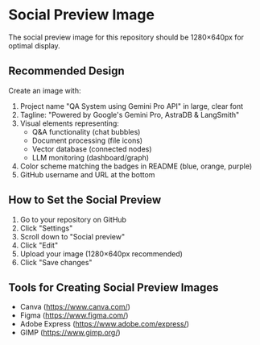 # Social Preview Image

The social preview image for this repository should be 1280×640px for optimal display.

## Recommended Design

Create an image with:

1. Project name "QA System using Gemini Pro API" in large, clear font
2. Tagline: "Powered by Google's Gemini Pro, AstraDB & LangSmith"
3. Visual elements representing:
   - Q&A functionality (chat bubbles)
   - Document processing (file icons)
   - Vector database (connected nodes)
   - LLM monitoring (dashboard/graph)
4. Color scheme matching the badges in README (blue, orange, purple)
5. GitHub username and URL at the bottom

## How to Set the Social Preview

1. Go to your repository on GitHub
2. Click "Settings"
3. Scroll down to "Social preview"
4. Click "Edit"
5. Upload your image (1280×640px recommended)
6. Click "Save changes"

## Tools for Creating Social Preview Images

- Canva (https://www.canva.com/)
- Figma (https://www.figma.com/)
- Adobe Express (https://www.adobe.com/express/)
- GIMP (https://www.gimp.org/)
